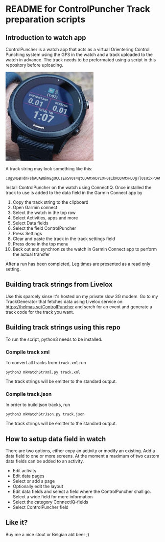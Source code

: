 README for ControlPuncher Track preparation scripts
===================================================

Introduction to watch app
-------------------------

ControlPuncher is a watch app that acts as a virtual Orientering Control Punching system using the
GPS in the watch and a track uploaded to the watch in advance. The track needs to be preformated
using a script in this repository before uploading.

![img](readme.png)

A track string may look something like this:

    CUgyMSBTdmFsbAUABQkNEgUCUzEoSV0s4qtODAMxNDYIXF0s1bRODAMxNDJgTl0sUixPDAMxNDlMJl0slhlPDAJNMeI0XSzXok4M7g==

Install ControlPuncher on the watch using ConnectIQ. Once installed the track to use is added to the
data field in the Garmin Connect app by
1.  Copy the track string to the clipboard
2.  Open Garmin connect
3.  Select the watch in the top row
4.  Select Activities, apps and more
5.  Select Data fields
6.  Select the field ControlPuncher
7.  Press Settings
8.  Clear and paste the track in the track settings field
9.  Press done in the top menu
10. Back out and synchronize the watch in Garmin Connect app to perform the actual transfer

After a run has been completed, Leg times are presented as a read only setting.

Building track strings from Livelox
-----------------------------------

Use this sparcely sinse it's hosted on my private slow 3G modem. Go to my TrackGenerator that fetches
data using Livelox service on https://helmas.se/ControlPuncher and serch for an event and generate
a track code for the track you want.


Building track strings using this repo
--------------------------------------

To run the script, python3 needs to be installed.

### Compile track xml

To convert all tracks from `track.xml` run

    python3 mkWatchStrXml.py track.xml

The track strings will be emitter to the standard output.

### Compile track.json

In order to build json tracks, run

    python3 mkWatchStrJson.py track.json

The track strings will be emitter to the standard output.

How to setup data field in watch
--------------------------------

There are two options, either copy an activity or modify an existing. Add a data field to one or more screens.
At the moment a maximum of two custom data fields can be added to an activity.


-   Edit activity
-   Edit data pages
-   Select or add a page
-   Optionally edit the layout
-   Edit data fields and select a field where the ControlPuncher shall go. Select a wide field for more information
-   Select the category ConnectIQ-fields
-   Select ControlPuncher field

Like it?
--------

Buy me a nice stout or Belgian abt beer ;)
